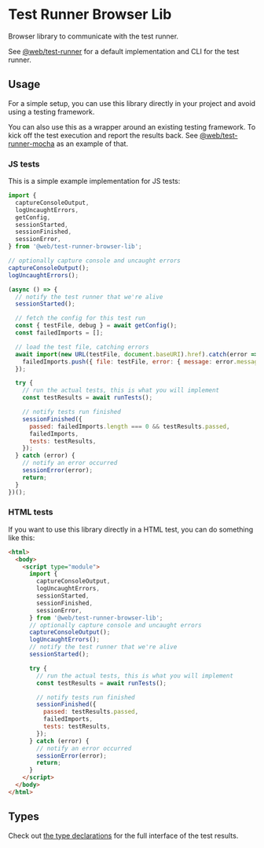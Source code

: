 # Test Runner Browser Lib

Browser library to communicate with the test runner.

See [@web/test-runner](https://github.com/modernweb-dev/web/tree/master/packages/test-runner) for a default implementation and CLI for the test runner.

## Usage

For a simple setup, you can use this library directly in your project and avoid using a testing framework.

You can also use this as a wrapper around an existing testing framework. To kick off the test execution and report the results back. See [@web/test-runner-mocha](https://github.com/modernweb-dev/web/tree/master/packages/test-runner-mocha) as an example of that.

### JS tests

This is a simple example implementation for JS tests:

```js
import {
  captureConsoleOutput,
  logUncaughtErrors,
  getConfig,
  sessionStarted,
  sessionFinished,
  sessionError,
} from '@web/test-runner-browser-lib';

// optionally capture console and uncaught errors
captureConsoleOutput();
logUncaughtErrors();

(async () => {
  // notify the test runner that we're alive
  sessionStarted();

  // fetch the config for this test run
  const { testFile, debug } = await getConfig();
  const failedImports = [];

  // load the test file, catching errors
  await import(new URL(testFile, document.baseURI).href).catch(error => {
    failedImports.push({ file: testFile, error: { message: error.message, stack: error.stack } });
  });

  try {
    // run the actual tests, this is what you will implement
    const testResults = await runTests();

    // notify tests run finished
    sessionFinished({
      passed: failedImports.length === 0 && testResults.passed,
      failedImports,
      tests: testResults,
    });
  } catch (error) {
    // notify an error occurred
    sessionError(error);
    return;
  }
})();
```

### HTML tests

If you want to use this library directly in a HTML test, you can do something like this:

```html
<html>
  <body>
    <script type="module">
      import {
        captureConsoleOutput,
        logUncaughtErrors,
        sessionStarted,
        sessionFinished,
        sessionError,
      } from '@web/test-runner-browser-lib';
      // optionally capture console and uncaught errors
      captureConsoleOutput();
      logUncaughtErrors();
      // notify the test runner that we're alive
      sessionStarted();

      try {
        // run the actual tests, this is what you will implement
        const testResults = await runTests();

        // notify tests run finished
        sessionFinished({
          passed: testResults.passed,
          failedImports,
          tests: testResults,
        });
      } catch (error) {
        // notify an error occurred
        sessionError(error);
        return;
      }
    </script>
  </body>
</html>
```

## Types

Check out [the type declarations](./src/types.ts) for the full interface of the test results.
